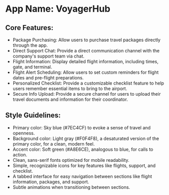 # **App Name**: VoyagerHub

## Core Features:

- Package Purchasing: Allow users to purchase travel packages directly through the app.
- Direct Support Chat: Provide a direct communication channel with the company's support team via chat.
- Flight Information: Display detailed flight information, including times, gate, and terminal.
- Flight Alert Scheduling: Allow users to set custom reminders for flight dates and pre-flight preparations.
- Personalized Checklist: Provide a customizable checklist feature to help users remember essential items to bring to the airport.
- Secure Info Upload: Provide a secure channel for users to upload their travel documents and information for their coordinator.

## Style Guidelines:

- Primary color: Sky blue (#7EC4CF) to evoke a sense of travel and openness.
- Background color: Light gray (#F0F4F8), a desaturated version of the primary color, for a clean, modern feel.
- Accent color: Soft green (#A8E6CE), analogous to blue, for calls to action.
- Clean, sans-serif fonts optimized for mobile readability.
- Simple, recognizable icons for key features like flights, support, and checklist.
- A tabbed interface for easy navigation between sections like flight information, packages, and support.
- Subtle animations when transitioning between sections.